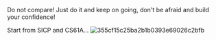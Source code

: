 Do not compare!
Just do it and keep on going, don't be afraid and build your confidence!

Start from SICP and CS61A...
![355cf15c25ba2b1b0393e69026c2bfb](https://github.com/kugaichen/SICP_CS61A_NJU/assets/56537446/755e45ec-bb02-475c-b44c-e905841d8d55)
